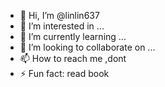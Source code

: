 - 👋 Hi, I’m @linlin637
- 👀 I’m interested in ...
- 🌱 I’m currently learning ...
- 💞️ I’m looking to collaborate on ...
- 📫 How to reach me ,dont
- ⚡ Fun fact: read book

<!---
linlin637/linlin637 is a ✨ special ✨ repository because its `README.md` (this file) appears on your GitHub profile.
You can click the Preview link to take a look at your changes.
--->
